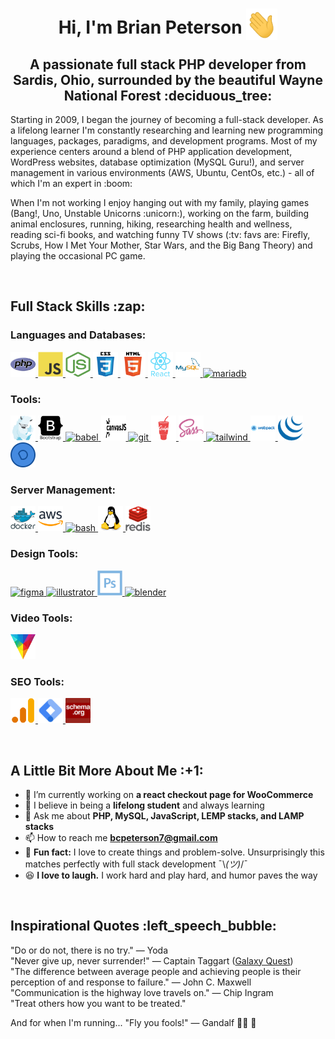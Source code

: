 <h1 align="center">Hi, I'm Brian Peterson <img width="50" height="50" style="margin-bottom: -10px;" src="https://github.com/bcpeterson7/bcpeterson7/blob/main/images/wave.gif" alt="animated hand waving" /></h1>

<h2 align="center">A passionate full stack PHP developer from Sardis, Ohio, surrounded by the beautiful Wayne National Forest :deciduous_tree:</h2>

<p align="left">Starting in 2009, I began the journey of becoming a full-stack developer. As a lifelong learner I'm constantly researching and learning new programming languages, packages, paradigms, and development programs. Most of my experience centers around a blend of PHP application development, WordPress websites, database optimization (MySQL Guru!), and server management in various environments (AWS, Ubuntu, CentOs, etc.) - all of which I'm an expert in :boom:</p>
<p align="left">When I'm not working I enjoy hanging out with my family, playing games (Bang!, Uno, Unstable Unicorns :unicorn:), working on the farm, building animal enclosures, running, hiking, researching health and wellness, reading sci-fi books, and watching funny TV shows (:tv: favs are: Firefly, Scrubs, How I Met Your Mother, Star Wars, and the Big Bang Theory) and playing the occasional PC game.</p>

&nbsp;

<h2>Full Stack Skills :zap:</h2>

<h3 align="left">Languages and Databases:</h3>
<p align="left">
  <a href="https://www.php.net" target="_blank" rel="noreferrer"> <img src="https://raw.githubusercontent.com/devicons/devicon/master/icons/php/php-original.svg" alt="php" width="40" height="40"/> </a>
  <a href="https://developer.mozilla.org/en-US/docs/Web/JavaScript" target="_blank" rel="noreferrer"> <img src="https://raw.githubusercontent.com/devicons/devicon/master/icons/javascript/javascript-original.svg" alt="javascript" width="40" height="40"/> </a>
  <a href="https://nodejs.dev/en/" target="_blank" rel="noreferrer"> <img src="https://github.com/bcpeterson7/bcpeterson7/blob/main/images/js-green.svg" alt="Node.js" width="40" height="40"/> </a>
  <a href="https://www.w3schools.com/css/" target="_blank" rel="noreferrer"> <img src="https://raw.githubusercontent.com/devicons/devicon/master/icons/css3/css3-original-wordmark.svg" alt="css3" width="40" height="40"/> </a>
  <a href="https://www.w3.org/html/" target="_blank" rel="noreferrer"> <img src="https://raw.githubusercontent.com/devicons/devicon/master/icons/html5/html5-original-wordmark.svg" alt="html5" width="40" height="40"/> </a> 
  <a href="https://reactjs.org/" target="_blank" rel="noreferrer"> <img src="https://raw.githubusercontent.com/devicons/devicon/master/icons/react/react-original-wordmark.svg" alt="react" width="40" height="40"/> </a>
  <a href="https://www.mysql.com/" target="_blank" rel="noreferrer"> <img src="https://raw.githubusercontent.com/devicons/devicon/master/icons/mysql/mysql-original-wordmark.svg" alt="mysql" width="40" height="40"/> </a>  
  <a href="https://mariadb.org/" target="_blank" rel="noreferrer"> <img src="https://www.vectorlogo.zone/logos/mariadb/mariadb-icon.svg" alt="mariadb" width="40" height="40"/> </a>
</p>

<h3 align="left">Tools:</h3>
<p align="left">  
  <a href="https://get.foundation/" target="_blank" rel="noreferrer"> <img src="https://github.com/devicons/devicon/blob/master/icons/foundation/foundation-original.svg" alt="bootstrap" width="40" height="40"/> </a>  
  <a href="https://getbootstrap.com" target="_blank" rel="noreferrer"> <img src="https://raw.githubusercontent.com/devicons/devicon/master/icons/bootstrap/bootstrap-plain-wordmark.svg" alt="bootstrap" width="40" height="40"/> </a> 
  <a href="https://babeljs.io/" target="_blank" rel="noreferrer"> <img src="https://www.vectorlogo.zone/logos/babeljs/babeljs-icon.svg" alt="babel" width="40" height="40"/> </a>
  <a href="https://canvasjs.com" target="_blank" rel="noreferrer"> <img src="https://raw.githubusercontent.com/Hardik0307/Hardik0307/master/assets/canvasjs-charts.svg" alt="canvasjs" width="40" height="40"/> </a>    
  <a href="https://git-scm.com/" target="_blank" rel="noreferrer"> <img src="https://www.vectorlogo.zone/logos/git-scm/git-scm-icon.svg" alt="git" width="40" height="40"/> </a>   <a href="https://gulpjs.com" target="_blank" rel="noreferrer"> <img src="https://raw.githubusercontent.com/devicons/devicon/master/icons/gulp/gulp-plain.svg" alt="gulp" width="40" height="40"/> </a>
  <a href="https://sass-lang.com" target="_blank" rel="noreferrer"> <img src="https://raw.githubusercontent.com/devicons/devicon/master/icons/sass/sass-original.svg" alt="sass" width="40" height="40"/> </a>  
  <a href="https://tailwindcss.com/" target="_blank" rel="noreferrer"> <img src="https://www.vectorlogo.zone/logos/tailwindcss/tailwindcss-icon.svg" alt="tailwind" width="40" height="40"/> </a> 
  <a href="https://webpack.js.org" target="_blank" rel="noreferrer"> <img src="https://raw.githubusercontent.com/devicons/devicon/d00d0969292a6569d45b06d3f350f463a0107b0d/icons/webpack/webpack-original-wordmark.svg" alt="webpack" width="40" height="40"/> </a> 
  <a href="https://jquery.com/" target="_blank" rel="noreferrer"> <img src="https://github.com/bcpeterson7/bcpeterson7/blob/main/images/jquery-logo.png" alt="jQuery" width="40" height="40"/> </a>
  <a href="https://datatables.net/" target="_blank" rel="noreferrer"> <img src="https://github.com/bcpeterson7/bcpeterson7/blob/main/images/datatables.png" alt="DataTables" width="40" height="40"/> </a> 
</p>

<h3 align="left">Server Management:</h3>
<p align="left"> 
  <a href="https://www.docker.com/" target="_blank" rel="noreferrer"> <img src="https://raw.githubusercontent.com/devicons/devicon/master/icons/docker/docker-original-wordmark.svg" alt="docker" width="40" height="40"/> </a> 
  <a href="https://aws.amazon.com" target="_blank" rel="noreferrer"> <img src="https://raw.githubusercontent.com/devicons/devicon/master/icons/amazonwebservices/amazonwebservices-original-wordmark.svg" alt="aws" width="40" height="40"/> </a>
  <a href="https://www.gnu.org/software/bash/" target="_blank" rel="noreferrer"> <img src="https://www.vectorlogo.zone/logos/gnu_bash/gnu_bash-icon.svg" alt="bash" width="40" height="40"/> </a>
  <a href="https://www.linux.org/" target="_blank" rel="noreferrer"> <img src="https://raw.githubusercontent.com/devicons/devicon/master/icons/linux/linux-original.svg" alt="linux" width="40" height="40"/> </a>  
  <a href="https://redis.io" target="_blank" rel="noreferrer"> <img src="https://raw.githubusercontent.com/devicons/devicon/master/icons/redis/redis-original-wordmark.svg" alt="redis" width="40" height="40"/> </a> 
</p>

<h3 align="left">Design Tools:</h3>
<p align="left"> 
  <a href="https://www.figma.com/" target="_blank" rel="noreferrer"> <img src="https://www.vectorlogo.zone/logos/figma/figma-icon.svg" alt="figma" width="40" height="40"/> </a>
  <a href="https://www.adobe.com/in/products/illustrator.html" target="_blank" rel="noreferrer"> <img src="https://www.vectorlogo.zone/logos/adobe_illustrator/adobe_illustrator-icon.svg" alt="illustrator" width="40" height="40"/> </a> 
  <a href="https://www.photoshop.com/en" target="_blank" rel="noreferrer"> <img src="https://raw.githubusercontent.com/devicons/devicon/master/icons/photoshop/photoshop-line.svg" alt="photoshop" width="40" height="40"/> </a> 
  <a href="https://www.blender.org/" target="_blank" rel="noreferrer"> <img src="https://download.blender.org/branding/community/blender_community_badge_white.svg" alt="blender" width="40" height="40"/> </a> 
</p>

<h3 align="left">Video Tools:</h3>
<p align="left"> 
  <a href="https://fxhome.com" target="_blank" rel="noreferrer"> <img src="https://github.com/bcpeterson7/bcpeterson7/blob/main/images/hitfilm.png" alt="Hitfilm" width="40" height="40"/> </a>
</p>

<h3 align="left">SEO Tools:</h3>
<p align="left">  
  <a href="https://analytics.withgoogle.com/" target="_blank" rel="noreferrer"> <img src="https://github.com/bcpeterson7/bcpeterson7/blob/main/images/google-analytics.png?" alt="Google Analytics" width="40" height="40"/> </a> 
  <a href="https://marketingplatform.google.com/about/tag-manager/" target="_blank" rel="noreferrer"> <img src="https://raw.githubusercontent.com/bcpeterson7/bcpeterson7/6cd5c01dadcf302d53bc86fa1d3aa85114ee27cc/images/google_tag_manager.svg" alt="Google Tag Manager" width="40" height="40"/> </a>  
  <a href="[https://marketingplatform.google.com/about/tag-manager/](https://schema.org/)" target="_blank" rel="noreferrer"> <img src="https://raw.githubusercontent.com/bcpeterson7/bcpeterson7/main/images/structured-data.ico" alt="Structured Data - Schema.org" width="40" height="40"/> </a> 

&nbsp;

<h2 align="left">A Little Bit More About Me :+1:</h2>

- 🔭 I’m currently working on **a react checkout page for WooCommerce**
- 🤔 I believe in being a **lifelong student** and always learning
- 💬 Ask me about **PHP, MySQL, JavaScript, LEMP stacks, and LAMP stacks**
- 📫 How to reach me **bcpeterson7@gmail.com**
- 🎉 **Fun fact:** I love to create things and problem-solve. Unsurprisingly this matches perfectly with full stack development ¯\\_(ツ)_/¯
- :laughing: **I love to laugh.** I work hard and play hard, and humor paves the way

&nbsp;

<h2 align="left">Inspirational Quotes :left_speech_bubble:</h2>

"Do or do not, there is no try." ― Yoda   
"Never give up, never surrender!" ―  Captain Taggart (<u>Galaxy Quest</u>)   
"The difference between average people and achieving people is their perception of and response to failure." ― John C. Maxwell   
"Communication is the highway love travels on." ― Chip Ingram   
"Treat others how you want to be treated."

And for when I'm running...
"Fly you fools!" ― Gandalf :mage_man:  :rofl:

&nbsp;


